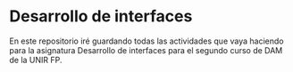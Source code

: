 # Desarrollo de interfaces
En este repositorio iré guardando todas las actividades que vaya haciendo para la asignatura Desarrollo de interfaces para el segundo curso de DAM de la UNIR FP.
